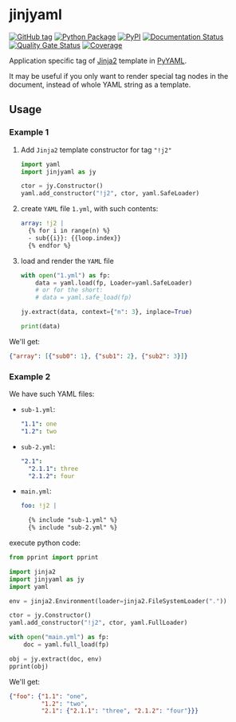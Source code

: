 # jinjyaml

[![GitHub tag](https://img.shields.io/github/tag/tanbro/jinjyaml.svg)](https://github.com/tanbro/jinjyaml)
[![Python Package](https://github.com/tanbro/jinjyaml/actions/workflows/python-package.yml/badge.svg)](https://github.com/tanbro/jinjyaml/actions/workflows/python-package.yml)
[![PyPI](https://img.shields.io/pypi/v/jinjyaml.svg)](https://pypi.org/project/jinjyaml/)
[![Documentation Status](https://readthedocs.org/projects/jinjyaml/badge/?version=latest)](https://jinjyaml.readthedocs.io/en/latest/?badge=latest)
[![Quality Gate Status](https://sonarcloud.io/api/project_badges/measure?project=tanbro_jinjyaml&metric=alert_status)](https://sonarcloud.io/dashboard?id=tanbro_jinjyaml)
[![Coverage](https://sonarcloud.io/api/project_badges/measure?project=tanbro_jinjyaml&metric=coverage)](https://sonarcloud.io/summary/new_code?id=tanbro_jinjyaml)

Application specific tag of [Jinja2][] template in [PyYAML][].

It may be useful if you only want to render special tag nodes in the document,
instead of whole YAML string as a template.

## Usage

### Example 1

1. Add `Jinja2` template constructor for tag `"!j2"`

   ```python
   import yaml
   import jinjyaml as jy

   ctor = jy.Constructor()
   yaml.add_constructor("!j2", ctor, yaml.SafeLoader)
   ```

1. create `YAML` file `1.yml`, with such contents:

   ```yaml
   array: !j2 |
     {% for i in range(n) %}
     - sub{{i}}: {{loop.index}}
     {% endfor %}
   ```

1. load and render the `YAML` file

   ```python
   with open("1.yml") as fp:
       data = yaml.load(fp, Loader=yaml.SafeLoader)
       # or for the short:
       # data = yaml.safe_load(fp)

   jy.extract(data, context={"n": 3}, inplace=True)

   print(data)
   ```

We'll get:

```json
{"array": [{"sub0": 1}, {"sub1": 2}, {"sub2": 3}]}
```

### Example 2

We have such YAML files:

- `sub-1.yml`:

  ```yaml
  "1.1": one
  "1.2": two
  ```

- `sub-2.yml`:

  ```yaml
  "2.1":
    "2.1.1": three
    "2.1.2": four
  ```

- `main.yml`:

  ```yaml
  foo: !j2 |

    {% include "sub-1.yml" %}
    {% include "sub-2.yml" %}
  ```

execute python code:

```python
from pprint import pprint

import jinja2
import jinjyaml as jy
import yaml

env = jinja2.Environment(loader=jinja2.FileSystemLoader("."))

ctor = jy.Constructor()
yaml.add_constructor("!j2", ctor, yaml.FullLoader)

with open("main.yml") as fp:
    doc = yaml.full_load(fp)

obj = jy.extract(doc, env)
pprint(obj)
```

We'll get:

```json
{"foo": {"1.1": "one",
         "1.2": "two",
         "2.1": {"2.1.1": "three", "2.1.2": "four"}}}
```

[jinja2]: https://jinja.palletsprojects.com/ "Jinja is a fast, expressive, extensible templating engine."
[pyyaml]: https://pyyaml.org/ "PyYAML is a full-featured YAML framework for the Python programming language."
